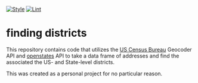 [![Style](https://github.com/RoryLawless/finding-districts/actions/workflows/style.yaml/badge.svg)](https://github.com/RoryLawless/finding-districts/actions/workflows/style.yaml) [![Lint](https://github.com/RoryLawless/finding-districts/actions/workflows/lint-project.yaml/badge.svg)](https://github.com/RoryLawless/finding-districts/actions/workflows/lint-project.yaml) 


# finding districts
This repository contains code that utilizes the [US Census Bureau](https://geocoding.geo.census.gov/geocoder/) Geocoder API and [openstates](https://open.pluralpolicy.com/) API to take a data frame of addresses and find the associated the US- and State-level districts.

This was created as a personal project for no particular reason.
